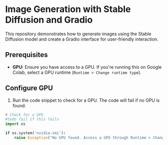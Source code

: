 # Image Generation with Stable Diffusion and Gradio

This repository demonstrates how to generate images using the Stable Diffusion model and create a Gradio interface for user-friendly interaction.

## Prerequisites

- **GPU:** Ensure you have access to a GPU. If you're running this on Google Colab, select a GPU runtime (`Runtime > Change runtime type`).

## Configure GPU

1. Run the code snippet to check for a GPU. The code will fail if no GPU is found.

```python
# Check for a GPU
#todo fail if this fails
import os

if os.system('nvidia-smi'):
    raise Exception("No GPU found. Access a GPU through Runtime > Change runtime type and try again.")
